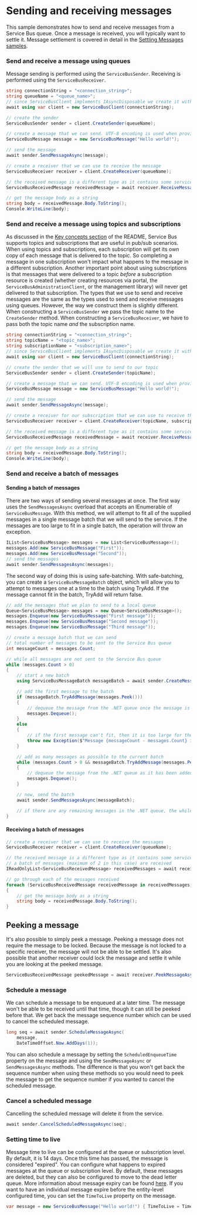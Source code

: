# Sending and receiving messages

This sample demonstrates how to send and receive messages from a Service Bus queue. Once a message is received, you will typically want to settle it. Message settlement is covered in detail in the [Settling Messages samples](https://github.com/Azure/azure-sdk-for-net/blob/main/sdk/servicebus/Azure.Messaging.ServiceBus/samples/Sample02_MessageSettlement.md).

### Send and receive a message using queues

Message sending is performed using the `ServiceBusSender`. Receiving is performed using the `ServiceBusReceiver`.

```C# Snippet:ServiceBusSendAndReceive
string connectionString = "<connection_string>";
string queueName = "<queue_name>";
// since ServiceBusClient implements IAsyncDisposable we create it with "await using"
await using var client = new ServiceBusClient(connectionString);

// create the sender
ServiceBusSender sender = client.CreateSender(queueName);

// create a message that we can send. UTF-8 encoding is used when providing a string.
ServiceBusMessage message = new ServiceBusMessage("Hello world!");

// send the message
await sender.SendMessageAsync(message);

// create a receiver that we can use to receive the message
ServiceBusReceiver receiver = client.CreateReceiver(queueName);

// the received message is a different type as it contains some service set properties
ServiceBusReceivedMessage receivedMessage = await receiver.ReceiveMessageAsync();

// get the message body as a string
string body = receivedMessage.Body.ToString();
Console.WriteLine(body);
```

### Send and receive a message using topics and subscriptions

As discussed in the [Key concepts section](https://github.com/Azure/azure-sdk-for-net/tree/main/sdk/servicebus/Azure.Messaging.ServiceBus/README.md#key-concepts) of the README, Service Bus supports topics and subscriptions that are useful in pub/sub scenarios. When using topics and subscriptions, each subscription will get its own copy of each message that is delivered to the topic. So completing a message in one subscription won't impact what happens to the message in a different subscription. Another important point about using subscriptions is that messages that were delivered to a topic *before* a subscription resource is created (whether creating resources via portal, the `ServiceBusAdministrationClient`, or the management library) will never get delivered to that subscription. The types that we use to send and receive messages are the same as the types used to send and receive messages using queues. However, the way we construct them is slightly different. When constructing a `ServiceBusSender` we pass the topic name to the `CreateSender` method. When constructing a `ServiceBusReceiver`, we have to pass both the topic name *and* the subscription name.

```C# Snippet:ServiceBusSendAndReceiveTopic
string connectionString = "<connection_string>";
string topicName = "<topic_name>";
string subscriptionName = "<subscription_name>";
// since ServiceBusClient implements IAsyncDisposable we create it with "await using"
await using var client = new ServiceBusClient(connectionString);

// create the sender that we will use to send to our topic
ServiceBusSender sender = client.CreateSender(topicName);

// create a message that we can send. UTF-8 encoding is used when providing a string.
ServiceBusMessage message = new ServiceBusMessage("Hello world!");

// send the message
await sender.SendMessageAsync(message);

// create a receiver for our subscription that we can use to receive the message
ServiceBusReceiver receiver = client.CreateReceiver(topicName, subscriptionName);

// the received message is a different type as it contains some service set properties
ServiceBusReceivedMessage receivedMessage = await receiver.ReceiveMessageAsync();

// get the message body as a string
string body = receivedMessage.Body.ToString();
Console.WriteLine(body);
```

### Send and receive a batch of messages

#### Sending a batch of messages

There are two ways of sending several messages at once. The first way uses the `SendMessagesAsync` overload that accepts an IEnumerable of `ServiceBusMessage`. With this method, we will attempt to fit all of the supplied messages in a single message batch that we will send to the service. If the messages are too large to fit in a single batch, the operation will throw an exception.

```C# Snippet:ServiceBusSendAndReceiveBatch
IList<ServiceBusMessage> messages = new List<ServiceBusMessage>();
messages.Add(new ServiceBusMessage("First"));
messages.Add(new ServiceBusMessage("Second"));
// send the messages
await sender.SendMessagesAsync(messages);
```

The second way of doing this is using safe-batching. With safe-batching, you can create a `ServiceBusMessageBatch` object, which will allow you to attempt to messages one at a time to the batch using TryAdd. If the message cannot fit in the batch, TryAdd will return false.

```C# Snippet:ServiceBusSendAndReceiveSafeBatch
// add the messages that we plan to send to a local queue
Queue<ServiceBusMessage> messages = new Queue<ServiceBusMessage>();
messages.Enqueue(new ServiceBusMessage("First message"));
messages.Enqueue(new ServiceBusMessage("Second message"));
messages.Enqueue(new ServiceBusMessage("Third message"));

// create a message batch that we can send
// total number of messages to be sent to the Service Bus queue
int messageCount = messages.Count;

// while all messages are not sent to the Service Bus queue
while (messages.Count > 0)
{
    // start a new batch
    using ServiceBusMessageBatch messageBatch = await sender.CreateMessageBatchAsync();

    // add the first message to the batch
    if (messageBatch.TryAddMessage(messages.Peek()))
    {
        // dequeue the message from the .NET queue once the message is added to the batch
        messages.Dequeue();
    }
    else
    {
        // if the first message can't fit, then it is too large for the batch
        throw new Exception($"Message {messageCount - messages.Count} is too large and cannot be sent.");
    }

    // add as many messages as possible to the current batch
    while (messages.Count > 0 && messageBatch.TryAddMessage(messages.Peek()))
    {
        // dequeue the message from the .NET queue as it has been added to the batch
        messages.Dequeue();
    }

    // now, send the batch
    await sender.SendMessagesAsync(messageBatch);

    // if there are any remaining messages in the .NET queue, the while loop repeats
}
```
#### Receiving a batch of messages
```C# Snippet:ServiceBusReceiveBatch
// create a receiver that we can use to receive the messages
ServiceBusReceiver receiver = client.CreateReceiver(queueName);

// the received message is a different type as it contains some service set properties
// a batch of messages (maximum of 2 in this case) are received
IReadOnlyList<ServiceBusReceivedMessage> receivedMessages = await receiver.ReceiveMessagesAsync(maxMessages: 2);

// go through each of the messages received
foreach (ServiceBusReceivedMessage receivedMessage in receivedMessages)
{
    // get the message body as a string
    string body = receivedMessage.Body.ToString();
}
```

## Peeking a message

It's also possible to simply peek a message. Peeking a message does not require the message to be locked. Because the message is not locked to a specific receiver, the message will not be able to be settled. It's also possible that another receiver could lock the message and settle it while you are looking at the peeked message.

```C# Snippet:ServiceBusPeek
ServiceBusReceivedMessage peekedMessage = await receiver.PeekMessageAsync();
```

### Schedule a message

We can schedule a message to be enqueued at a later time. The message won't be able to be received until that time, though it can still be peeked before that. We get back the message sequence number which can be used to cancel the scheduled message.

```C# Snippet:ServiceBusSchedule
long seq = await sender.ScheduleMessageAsync(
    message,
    DateTimeOffset.Now.AddDays(1));
```

You can also schedule a message by setting the `ScheduledEnqueueTime` property on the message and using the `SendMessageAsync` or `SendMessagesAsync` methods. The difference is that you won't get back the sequence number when using these methods so you would need to peek the message to get the sequence number if you wanted to cancel the scheduled message.

### Cancel a scheduled message

Cancelling the scheduled message will delete it from the service.

```C# Snippet:ServiceBusCancelScheduled
await sender.CancelScheduledMessageAsync(seq);
```

### Setting time to live

Message time to live can be configured at the queue or subscription level. By default, it is 14 days. Once this time has passed, the message is considered "expired". You can configure what happens to expired messages at the queue or subscription level. By default, these messages are deleted, but they can also be configured to move to the dead letter queue. More information about message expiry can be found [here](https://docs.microsoft.com/azure/service-bus-messaging/message-expiration). If you want to have an individual message expire before the entity-level configured time, you can set the `TimeToLive` property on the message.

```C# Snippet:ServiceBusMessageTimeToLive
var message = new ServiceBusMessage("Hello world!") { TimeToLive = TimeSpan.FromMinutes(5) };
```
